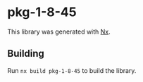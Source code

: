 # pkg-1-8-45

This library was generated with [Nx](https://nx.dev).

## Building

Run `nx build pkg-1-8-45` to build the library.

